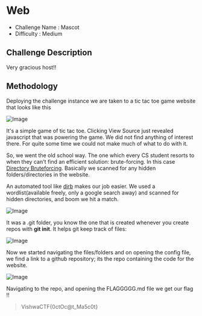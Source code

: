 # Web
- Challenge Name : Mascot
- Difficulty :  Medium

## Challenge Description
Very gracious host!!


## Methodology
Deploying the challenge instance we are taken to a tic tac toe game website that looks like this

![Image](https://klsgit-wgcs.github.io/VishwaCTF-2023/assets/tic_tac_toe.png)

It's a simple game of tic tac toe. Clicking View Source just revealed javascript that was powering the game. We did not find anything of interest there. For quite some time we could not make much of what to do with it.

So, we went the old school way. The one which every CS student resorts to when they can't find an efficient solution: brute-forcing. In this case [Directory Bruteforcing](https://www.makeuseof.com/what-is-directory-bursting/). Basically we scanned for any hidden folders/directories in the website.

An automated tool like [dirb](https://www.kali.org/tools/dirb/) makes our job easier. We
used a wordlist(available freely, only a google search away) and scanned for hidden directories, and boom we hit a match.

![Image](https://klsgit-wgcs.github.io/VishwaCTF-2023/assets/dirb_ss.png)

It was a .git folder, you know the one that is created whenever you create repos with **git init**. It helps git keep track of files:

![Image](https://klsgit-wgcs.github.io/VishwaCTF-2023/assets/webpage_ss.png)

Now we started navigating the files/folders and on opening the config file, we find a link to a github repository; its the repo containing the code for the website.

![Image](https://klsgit-wgcs.github.io/VishwaCTF-2023/assets/config_ss.png)

Navigating to the repo, and opening the FLAGGGGG.md file we get our flag !!

> VishwaCTF{0ctOc@t_Ma5c0t}
